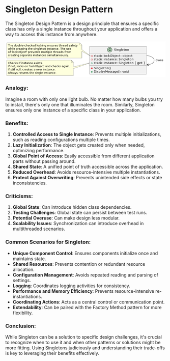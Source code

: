 # Singleton Design Pattern

The Singleton Design Pattern is a design principle that ensures a specific class has only a single instance throughout your application and offers a way to access this instance from anywhere.

<p align="center">
  <img src="Singleton.png" alt="Singleton Design Pattern PlantUML">
</p>

### Analogy:

Imagine a room with only one light bulb. No matter how many bulbs you try to install, there's only one that illuminates the room. Similarly, Singleton ensures only one instance of a specific class in your application.

### Benefits:

1. **Controlled Access to Single Instance**: Prevents multiple initializations, such as reading configurations multiple times.
2. **Lazy Initialization**: The object gets created only when needed, optimizing performance.
3. **Global Point of Access**: Easily accessible from different application parts without passing around.
4. **Shared State**: A unified point of truth accessible across the application.
5. **Reduced Overhead**: Avoids resource-intensive multiple instantiations.
6. **Protect Against Overwriting**: Prevents unintended side effects or state inconsistencies.

### Criticisms:

1. **Global State**: Can introduce hidden class dependencies.
2. **Testing Challenges**: Global state can persist between test runs.
3. **Potential Overuse**: Can make design less modular.
4. **Scalability Issues**: Synchronization can introduce overhead in multithreaded scenarios.

### Common Scenarios for Singleton:

- **Unique Component Control**: Ensures components initialize once and maintains state.
- **Shared Resources**: Prevents contention or redundant resource allocation.
- **Configuration Management**: Avoids repeated reading and parsing of settings.
- **Logging**: Coordinates logging activities for consistency.
- **Performance and Memory Efficiency**: Prevents resource-intensive re-instantiations.
- **Coordinating Actions**: Acts as a central control or communication point.
- **Extendability**: Can be paired with the Factory Method pattern for more flexibility.

### Conclusion:

While Singleton can be a solution to specific design challenges, it's crucial to recognize when to use it and when other patterns or solutions might be more fitting. Using Singletons judiciously and understanding their trade-offs is key to leveraging their benefits effectively.
